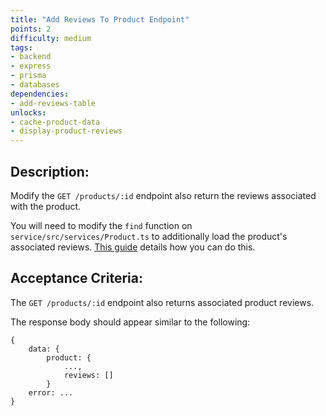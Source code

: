 ```yaml
---
title: "Add Reviews To Product Endpoint"
points: 2
difficulty: medium
tags: 
- backend
- express
- prisma
- databases
dependencies:
- add-reviews-table
unlocks:
- cache-product-data
- display-product-reviews
---
```


## Description:

Modify the `GET /products/:id` endpoint also return the reviews associated with the product.

You will need to modify the `find` function on `service/src/services/Product.ts` to additionally load the product's associated reviews. [This guide](https://www.prisma.io/docs/concepts/components/prisma-client/relation-queries) details how you can do this.

## Acceptance Criteria:

The `GET /products/:id` endpoint also returns associated product reviews.

The response body should appear similar to the following:

```
{
    data: {
        product: {
            ...,
            reviews: []
        }
    error: ...
}
```
